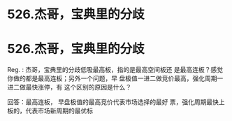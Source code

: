 # 526.杰哥，宝典里的分歧

# 526.杰哥，宝典里的分歧

Reg. : 杰哥，宝典里的分歧低吸最高板，指的是最高空间板还 是最高连板？感觉你做的都是最高连板；另外一个问题，早 盘极值一进二做竞价最高，强化周期一进二做最快涨停，有 这个区别的原因是什么？

回答：最高连板， 早盘极值的最高竞价代表市场选择的最好 票，强化周期最快上板的，代表市场新周期的最优标